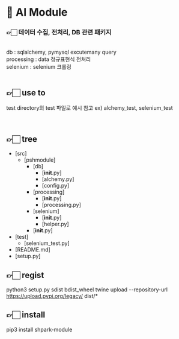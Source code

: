 # 🤖 AI Module

### 👉🏻 데이터 수집, 전처리, DB 관련 패키지
<br>
db :  sqlalchemy, pymysql excutemany query
<br>
processing : data 정규표현식 전처리
<br>
selenium : selenium 크롤링
<br>
<br>

## 👉🏻 use to
test directory의 test 파일로 예시 참고 ex) alchemy_test, selenium_test
<br>

<br>


## 👉🏻 tree
 * [src]
   * [pshmodule] 
     * [db]
       * [__init__.py]
       * [alchemy.py]
       * [config.py]
     * [processing]
       * [__init__.py]
       * [processing.py]
     * [selenium]
       * [__init__.py]
       * [helper.py]
     * [__init__.py]
 * [test]
   * [selenium_test.py] 
 * [README.md]
 * [setup.py]


## 👉🏻 regist
python3 setup.py sdist bdist_wheel
twine upload --repository-url https://upload.pypi.org/legacy/ dist/*


## 👉🏻 install
pip3 install shpark-module
